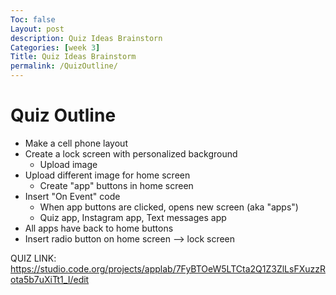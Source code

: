 ```yaml
---
Toc: false
Layout: post
description: Quiz Ideas Brainstorn
Categories: [week 3]
Title: Quiz Ideas Brainstorm
permalink: /QuizOutline/
---
```


# Quiz Outline

- Make a cell phone layout
- Create a lock screen with personalized background
   - Upload image
- Upload different image for home screen
    - Create "app" buttons in home screen
- Insert "On Event" code
    - When app buttons are clicked, opens new screen (aka "apps")
    - Quiz app, Instagram app, Text messages app
- All apps have back to home buttons
- Insert radio button on home screen --> lock screen

QUIZ LINK: https://studio.code.org/projects/applab/7FyBTOeW5LTCta2Q1Z3ZlLsFXuzzRota5b7uXiTt1_I/edit
